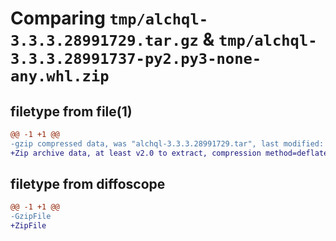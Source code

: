 # Comparing `tmp/alchql-3.3.3.28991729.tar.gz` & `tmp/alchql-3.3.3.28991737-py2.py3-none-any.whl.zip`

## filetype from file(1)

```diff
@@ -1 +1 @@
-gzip compressed data, was "alchql-3.3.3.28991729.tar", last modified: Wed Jul 19 10:52:30 2023, max compression
+Zip archive data, at least v2.0 to extract, compression method=deflate
```

## filetype from diffoscope

```diff
@@ -1 +1 @@
-GzipFile
+ZipFile
```

